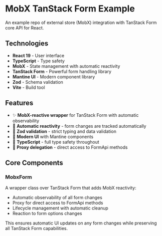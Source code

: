 # MobX TanStack Form Example

An example repo of external store (MobX) integration with TanStack Form core API for React.

## Technologies

- **React 19** - User interface
- **TypeScript** - Type safety
- **MobX** - State management with automatic reactivity
- **TanStack Form** - Powerful form handling library
- **Mantine UI** - Modern component library
- **Zod** - Schema validation
- **Vite** - Build tool

## Features

- ✨ **MobX-reactive wrapper** for TanStack Form with automatic observability
- 🔄 **Automatic reactivity** - form changes are tracked automatically
- 📝 **Zod validation** - strict typing and data validation
- 🎨 **Modern UI** with Mantine components
- 🚀 **TypeScript** - full type safety throughout
- 🎯 **Proxy delegation** - direct access to FormApi methods

## Core Components

### MobxForm

A wrapper class over TanStack Form that adds MobX reactivity:

- Automatic observability of all form changes
- Proxy for direct access to FormApi methods
- Lifecycle management with automatic cleanup
- Reaction to form options changes

This ensures automatic UI updates on any form changes while preserving all TanStack Form capabilities.
